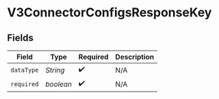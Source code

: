 # V3ConnectorConfigsResponseKey


## Fields

| Field              | Type               | Required           | Description        |
| ------------------ | ------------------ | ------------------ | ------------------ |
| `dataType`         | *String*           | :heavy_check_mark: | N/A                |
| `required`         | *boolean*          | :heavy_check_mark: | N/A                |